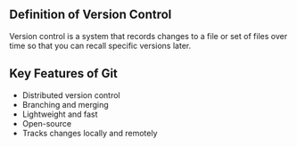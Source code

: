 ## Definition of Version Control
Version control is a system that records changes to a file or set of files over time so that you can recall specific versions later.

## Key Features of Git
- Distributed version control
- Branching and merging
- Lightweight and fast
- Open-source
- Tracks changes locally and remotely
